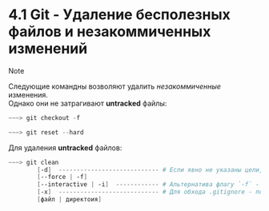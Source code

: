 # 4.1 Git - Удаление бесполезных файлов и незакоммиченных изменений

> [!Note]
> Следующие командны возволяют удалить _незакоммиченные_ изменения.  
> Однако они не затрагивают **untracked** файлы:
> ```powershell
> ~~~> git checkout -f
> ```
> ```powershell
> ~~~> git reset --hard
> ```
>

Для удаления **untracked** файлов:
```powershell
~~~> git clean
        [-d]  ---------------------------- # Если явно не указаны цели, то вместе с файлами удаляет и директории ;
        [--force | -f]
        [--interactive | -i]  ------------ # Альтернатива флагу `-f` - интерактивное удаление ;
        [-x]  ---------------------------- # Для обхода .gitignore - позволяет удалять указанные там файлы ;
        [файл | директоия]
```
